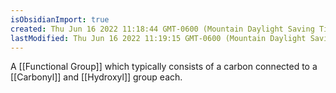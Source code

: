 ```yaml
---
isObsidianImport: true
created: Thu Jun 16 2022 11:18:44 GMT-0600 (Mountain Daylight Saving Time)
lastModified: Thu Jun 16 2022 11:19:15 GMT-0600 (Mountain Daylight Saving Time)
---
```

A [[Functional Group]] which typically consists of a carbon connected to a [[Carbonyl]] and [[Hydroxyl]] group each.